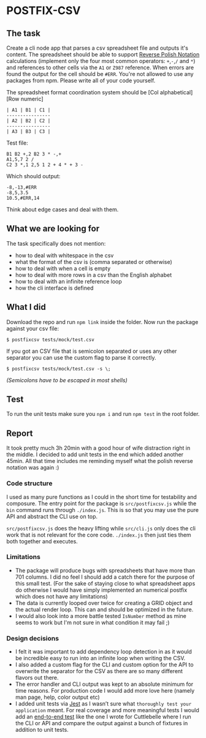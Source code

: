 POSTFIX-CSV
===========


## The task

Create a cli node app that parses a csv spreadsheet file and outputs it's content.
The spreadsheet should be able to support [Reverse Polish Notation](https://en.wikipedia.org/wiki/Reverse_Polish_notation) calculations
(implement only the four most common operators: `+`,`-`,`/` and `*`) and references to other cells via the `A1` or `Z987` reference.
When errors are found the output for the cell should be `#ERR`.
You're not allowed to use any packages from npm.
Please write all of your code yourself.

The spreadsheet format coordination system should be [Col alphabetical][Row numeric]

```
| A1 | B1 | C1 |
----------------
| A2 | B2 | C2 |
----------------
| A3 | B3 | C3 |
```


Test file:

```csv
B1 B2 +,2 B2 3 * -,+
A1,5,7 2 /
C2 3 *,1 2,5 1 2 + 4 * + 3 -
```

Which should output:

```
-8,-13,#ERR
-8,5,3.5
10.5,#ERR,14
```

Think about edge cases and deal with them.


## What we are looking for

The task specifically does not mention:
- how to deal with whitespace in the csv
- what the format of the csv is (comma separated or otherwise)
- how to deal with when a cell is empty
- how to deal with more rows in a csv than the English alphabet
- how to deal with an infinite reference loop
- how the cli interface is defined


## What I did

Download the repo and run `npm link` inside the folder.
Now run the package against your csv file:

```shell
$ postfixcsv tests/mock/test.csv
```

If you got an CSV file that is semicolon separated or uses any other separator you can use the custom flag to parse it correctly.

```shell
$ postfixcsv tests/mock/test.csv -s \;
```

_(Semicolons have to be escaped in most shells)_


## Test

To run the unit tests make sure you `npm i` and run `npm test` in the root folder.


## Report

It took pretty much 3h 20min with a good hour of wife distraction right in the middle. I decided to add unit tests in the end which added another 45min. All
that time includes me reminding myself what the polish reverse notation was again :)


### Code structure

I used as many pure functions as I could in the short time for testability and composure.
The entry point for the package is `src/postfixcsv.js` while the `bin` command runs through `./index.js`. This is so that you may use the pure API and abstract
the CLI use on top.

`src/postfixcsv.js` does the heavy lifting while `src/cli.js` only does the cli work that is not relevant for the core code.
`./index.js` then just ties them both together and executes.


### Limitations

- The package will produce bugs with spreadsheets that have more than 701 columns. I did no feel I should add a catch there for the purpose of this small test.
  (For the sake of staying close to what spreadsheet apps do otherwise I would have simply implemented an numerical postfix which does not have any limitations)
- The data is currently looped over twice for creating a GRID object and the actual render loop. This can and should be optimized in the future.
- I would also look into a more battle tested `IsNumber` method as mine seems to work but I'm not sure in what condition it may fail ;)


### Design decisions

- I felt it was important to add dependency loop detection in as it would be incredible easy to run into an infinite loop when writing the CSV.
- I also added a custom flag for the CLI and custom option for the API to overwrite the separator for the CSV as there are so many different flavors out there.
- The error handler and CLI output was kept to an absolute minimum for time reasons. For production code I would add more love here
  (namely man page, help, color output etc)
- I added unit tests via [Jest](https://facebook.github.io/jest/) as I wasn’t sure what `thoroughly test your application` meant. For real coverage and more
  meaningful tests I would add an [end-to-end test](https://github.com/cuttlebelle/cuttlebelle/blob/master/tests/tester.js) like the one I wrote for
  Cuttlebelle where I run the CLI or API and compare the output against a bunch of fixtures in addition to unit tests.
